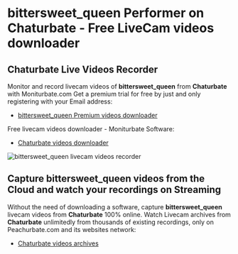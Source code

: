 # bittersweet_queen Performer on Chaturbate - Free LiveCam videos downloader

## Chaturbate Live Videos Recorder

Monitor and record livecam videos of **bittersweet_queen** from **Chaturbate** with Moniturbate.com
Get a premium trial for free by just and only registering with your Email address:
* [bittersweet_queen Premium videos downloader](https://moniturbate.com/request-demo-licence-key.html)

Free livecam videos downloader - Moniturbate Software:
* [Chaturbate videos downloader](https://moniturbate.com/moniturbate-download-software.html)

![bittersweet_queen livecam videos recorder](https://peachurnet.com/templates/moniturbate-software.png)


## Capture bittersweet_queen videos from the Cloud and watch your recordings on Streaming

Without the need of downloading a software, capture **bittersweet_queen** livecam videos from **Chaturbate** 100% online.
Watch Livecam archives from **Chaturbate** unlimitedly from thousands of existing recordings, only on Peachurbate.com and its websites network:
* [Chaturbate videos archives](https://peachurnet.com/)